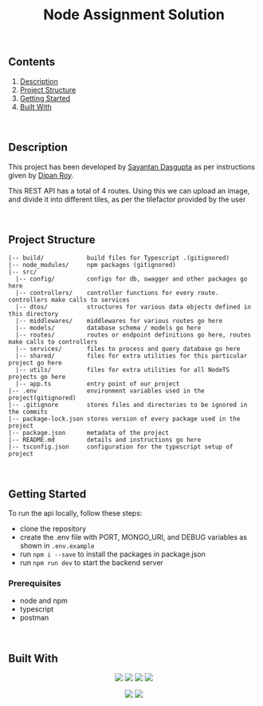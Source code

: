 <div>
  <h1 align="center">Node Assignment Solution</h1>
</div>

<br>

<div>
<h2>Contents</h2>
<ol>
  <li><a href="https://github.com/mindwebs/nodejs-assignment#description"> Description</a></li>
  <li><a href="https://github.com/mindwebs/nodejs-assignment#project-structure"> Project Structure</a></li>
  <li><a href="https://github.com/mindwebs/nodejs-assignment#getting-started"> Getting Started</a></li>
  <li><a href="https://github.com/mindwebs/nodejs-assignment#built-with-"> Built With</a></li>
</ol>
</div>

<br>

<div>
<h2>Description</h2>
<p>
  This project has been developed by <a href="https://github.com/sayantandasgupta">Sayantan Dasgupta</a> as per instructions given by <a href="https://github.com/dipan29">Dipan Roy</a>.

  This REST API has a total of 4 routes. Using this we can upload an image, and divide it into different tiles, as per the tilefactor provided by the user

</p>
</div>

<br>

<div>
<h2>Project Structure</h2>

```
|-- build/            build files for Typescript .(gitignored)
|-- node_modules/     npm packages (gitignored)
|-- src/
  |-- config/         configs for db, swagger and other packages go here
  |-- controllers/    controller functions for every route. controllers make calls to services
  |-- dtos/           structures for various data objects defined in this directory
  |-- middlewares/    middlewares for various routes go here
  |-- models/         database schema / models go here
  |-- routes/         routes or endpoint definitions go here, routes make calls to controllers
  |-- services/       files to process and query database go here
  |-- shared/         files for extra utilities for this particular project go here
  |-- utils/          files for extra utilities for all NodeTS projects go here
  |-- app.ts          entry point of our project
|-- .env              environment variables used in the project(gitignored)
|-- .gitignore        stores files and directories to be ignored in the commits
|-- package-lock.json stores version of every package used in the project
|-- package.json      metadata of the project
|-- README.md         details and instructions go here
|-- tsconfig.json     configuration for the typescript setup of project

```

</div>

<br>

<div>
<h2>Getting Started</h2>
To run the api locally, follow these steps:
  
  - clone the repository
  - create the .env file with PORT, MONGO_URI, and DEBUG variables as shown in `.env.example`
  - run `npm i --save` to install the packages in package.json
  - run `npm run dev` to start the backend server

<h3>Prerequisites</h3>

  - node and npm
  - typescript
  - postman
</div>

<br>

<div>
<h2>Built With </h2>
<p align="center">
  <img src="https://img.shields.io/badge/TypeScript-007ACC?style=for-the-badge&logo=typescript&logoColor=white">
  <img src="https://img.shields.io/badge/ts--node-3178C6?style=for-the-badge&logo=ts-node&logoColor=white">
  <img src="https://img.shields.io/badge/Node.js-339933?style=for-the-badge&logo=nodedotjs&logoColor=white">
  <img src="https://img.shields.io/badge/Express.js-000000?style=for-the-badge&logo=express&logoColor=white">
</p>
<p align="center">
  <img src="https://img.shields.io/badge/VSCode-0078D4?style=for-the-badge&logo=visual%20studio%20code&logoColor=white">
  <img  src="https://img.shields.io/badge/Markdown-000000?style=for-the-badge&logo=markdown&logoColor=white">
</p>
</div>

<br>
